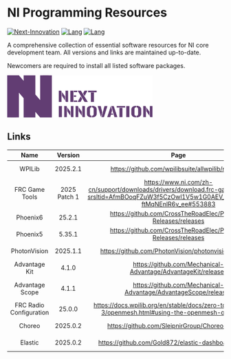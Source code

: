 # NI Programming Resources

[![Next-Innovation](https://img.shields.io/badge/Next-Innovation-blueviolet?style=flat)](https://github.com/FRCNextInnovation) [![Lang](https://img.shields.io/badge/Lang-en--US-Green?style=flat)]() [![Lang](https://img.shields.io/badge/Date-2025.1.31-blue?style=flat)]()

A comprehensive collection of essential software resources for NI core development team. All versions and links are maintained up-to-date.

Newcomers are required to install all listed software packages.

<img src="./assets/nextinnovation.png" alt="nextinnovation" style="zoom: 33%;" >

## Links

|          Name           |   Version    |                             Page                             |                      Download(Windows)                       |                          vendordeps                          |
| :---------------------: | :----------: | :----------------------------------------------------------: | :----------------------------------------------------------: | :----------------------------------------------------------: |
|         WPILib          |   2025.2.1   |      https://github.com/wpilibsuite/allwpilib/releases       | https://packages.wpilib.workers.dev/installer/v2025.2.1/Win64/WPILib_Windows-2025.2.1.iso |                             N/A                              |
|     FRC Game Tools      | 2025 Patch 1 | https://www.ni.com/zh-cn/support/downloads/drivers/download.frc-game-tools.html?srsltid=AfmBOoqFZuW3f5CzOwl1V5w1G0AEV_bScQcLnLC_8-ftMqNEnlR6v_ee#553883 |                             N/A                              |                             N/A                              |
|        Phoenix6         |    25.2.1    | https://github.com/CrossTheRoadElec/Phoenix-Releases/releases | https://github.com/CrossTheRoadElec/Phoenix-Releases/releases/download/v25.2.1/Phoenix-Offline_v25.2.1.exe | https://maven.ctr-electronics.com/release/com/ctre/phoenix6/latest/Phoenix6-frc2025-latest.json |
|        Phoenix5         |    5.35.1    | https://github.com/CrossTheRoadElec/Phoenix-Releases/releases | https://github.com/CrossTheRoadElec/Phoenix-Releases/releases/download/v25.2.1/Phoenix-Offline_v25.2.1.exe | https://maven.ctr-electronics.com/release/com/ctre/phoenix/Phoenix5-frc2025-latest.json |
|      PhotonVision       |   2025.1.1   |    https://github.com/PhotonVision/photonvision/releases     | https://github.com/PhotonVision/photonvision/releases/download/v2025.1.1/photonvision-v2025.1.1-linuxarm64_orangepi5.img.xz | https://github.com/PhotonVision/photonvision/releases/download/v2025.1.1/photonlib-v2025.1.1.json |
|      Advantage Kit      |    4.1.0     | https://github.com/Mechanical-Advantage/AdvantageKit/releases |                             N/A                              | https://github.com/Mechanical-Advantage/AdvantageKit/releases/download/v4.1.0/AdvantageKit.json |
|     Advantage Scope     |    4.1.1     | https://github.com/Mechanical-Advantage/AdvantageScope/releases | https://github.com/Mechanical-Advantage/AdvantageScope/releases/download/v4.1.1/advantagescope-win-x64-v4.1.1.exe |                             N/A                              |
| FRC Radio Configuration |    25.0.0    | https://docs.wpilib.org/en/stable/docs/zero-to-robot/step-3/openmesh.html#using-the-openmesh-om5p-radio | https://firstfrc.blob.core.windows.net/frc2025/Radio/FRC_Radio_Configuration_25_0_0.zip |                             N/A                              |
|         Choreo          |   2025.0.2   |       https://github.com/SleipnirGroup/Choreo/releases       | https://github.com/SleipnirGroup/Choreo/releases/download/v2025.0.2/Choreo-v2025.0.2-Windows-x86_64-setup.exe |       https://lib.choreo.autos/dep/ChoreoLib2025.json        |
|         Elastic         |   2025.0.2   |    https://github.com/Gold872/elastic-dashboard/releases     | https://github.com/Gold872/elastic-dashboard/releases/download/v2025.0.2/elastic-setup-windows.exe | https://github.com/Gold872/elastic-dashboard/blob/main/elasticlib/Elastic.java |

